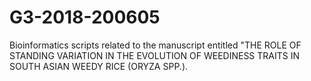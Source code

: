 # G3-2018-200605
Bioinformatics scripts related to the manuscript entitled "THE ROLE OF STANDING VARIATION IN THE EVOLUTION OF WEEDINESS TRAITS IN SOUTH ASIAN WEEDY RICE (ORYZA SPP.).
